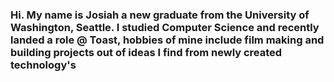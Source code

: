 
<h3 align="left"> Hi. My name is Josiah a new graduate from the University of Washington, Seattle. I studied Computer Science and recently landed a role @ Toast, hobbies of mine include film making and building projects out of ideas I find from newly created technology's <h3 align="right">

